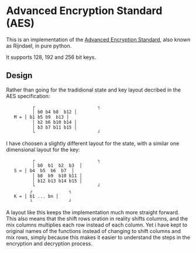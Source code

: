 Advanced Encryption Standard (AES)
=================================

This is an implementation of the [Advanced Encryption
Standard](https://en.wikipedia.org/wiki/Advanced_Encryption_Standard), also known as
Rijndael, in pure python.

It supports 128, 192 and 256 bit keys.


Design
------

Rather than going for the tradidional state and key layout decribed in
the AES specification:

```
          ┌                        ┐
          │ b0 b4 b8  b12 │   
   M = │ b1 b5 b9  b13 │
          │ b2 b6 b10 b14 │
          │ b3 b7 b11 b15 │
          └                        ┘
```

I have choosen a slightly different layout for the state, with a similar one dimensional layout for the key:

```
          ┌                        ┐
          │ b0  b1  b2  b3  │   
   S = │ b4  b5  b6  b7  │
          │ b8  b9  b10 b11 │
          │ b12 b13 b14 b15 │
          └                        ┘
         ┌              ┐
   K = │ b1 ... bn │
         └              ┘
```

A layout like this keeps the implementation much more straight forward.
This also means that the shift rows oration in reality shifts columns, and the
mix columns multiplies each row instead of each column. Yet i have kept to
original names of the functions instead of changing to shift columns and mix
rows, simply because this makes it easier to understand the steps in the
encryption and decryption process.

